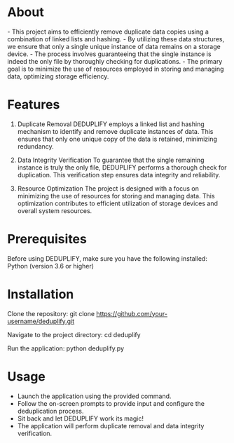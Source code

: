 <h1>About</h1>
- This project aims to efficiently remove duplicate data copies using a combination of linked lists and hashing. 
- By utilizing these data structures, we ensure that only a single unique instance of data remains on a storage device. 
- The process involves guaranteeing that the single instance is indeed the only file by thoroughly checking for duplications. 
- The primary goal is to minimize the use of resources employed in storing and managing data, optimizing storage efficiency.

<h1>Features</h1>

1. Duplicate Removal
DEDUPLIFY employs a linked list and hashing mechanism to identify and remove duplicate instances of data. This ensures that only one unique copy of the data is retained, minimizing redundancy.

2. Data Integrity Verification
To guarantee that the single remaining instance is truly the only file, DEDUPLIFY performs a thorough check for duplication. This verification step ensures data integrity and reliability.

3. Resource Optimization
The project is designed with a focus on minimizing the use of resources for storing and managing data. This optimization contributes to efficient utilization of storage devices and overall system resources.


<h1>Prerequisites</h1>

Before using DEDUPLIFY, make sure you have the following installed:
Python (version 3.6 or higher)

<h1>Installation</h1>

Clone the repository: git clone https://github.com/your-username/deduplify.git

Navigate to the project directory: cd deduplify

Run the application: python deduplify.py

<h1>Usage</h1>

- Launch the application using the provided command.
- Follow the on-screen prompts to provide input and configure the deduplication process.
- Sit back and let DEDUPLIFY work its magic! 
- The application will perform duplicate removal and data integrity verification.
